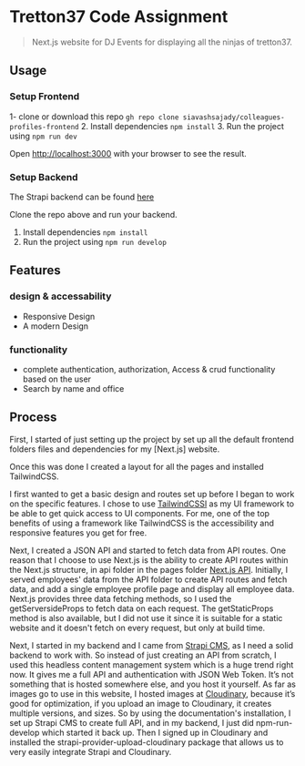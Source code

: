 # Tretton37 Code Assignment

> Next.js website for DJ Events for displaying all the ninjas of tretton37.

## Usage

### Setup Frontend

1- clone or download this repo `gh repo clone siavashsajady/colleagues-profiles-frontend` 2. Install dependencies `npm install` 3. Run the project using `npm run dev`

Open [http://localhost:3000](http://localhost:3000) with your browser to see the result.

### Setup Backend

The Strapi backend can be found [here](https://github.com/siavashsajady/colleagues-profiles-backend)

Clone the repo above and run your backend.

1. Install dependencies `npm install`
2. Run the project using `npm run develop`

## Features

### design & accessability

- Responsive Design
- A modern Design

### functionality

- complete authentication, authorization, Access & crud functionality based on the user
- Search by name and office

## Process

First, I started of just setting up the project by set up all the default frontend folders files and dependencies for my [Next.js] website.

Once this was done I created a layout for all the pages and installed TailwindCSS.

I first wanted to get a basic design and routes set up before I began to work on the specific features. I chose to use [TailwindCSSI](https://tailwindcss.com/) as my UI framework to be able to get quick access to UI components. For me, one of the top benefits of using a framework like TailwindCSS is the accessibility and responsive features you get for free.

Next, I created a JSON API and started to fetch data from API routes. One reason that I choose to use Next.js is the ability to create API routes within the Next.js structure, in api folder in the pages folder [Next.js API](https://nextjs.org/docs/api-routes/introduction). Initially, I served employees' data from the API folder to create API routes and fetch data, and add a single employee profile page and display all employee data. Next.js provides three data fetching methods, so I used the getServersideProps to fetch data on each request. The getStaticProps method is also available, but I did not use it since it is suitable for a static website and it doesn't fetch on every request, but only at build time.

Next, I started in my backend and I came from [Strapi CMS](https://strapi.io/), as I need a solid backend to work with. So instead of just creating an API from scratch, I used this headless content management system which is a huge trend right now. It gives me a full API and authentication with JSON Web Token. It’s not something that is hosted somewhere else, and you host it yourself. As far as images go to use in this website, I hosted images at [Cloudinary](https://cloudinary.com/), because it’s good for optimization, if you upload an image to Cloudinary, it creates multiple versions, and sizes. So by using the documentation's installation, I set up Strapi CMS to create full API, and in my backend, I just did npm-run-develop which started it back up. Then I signed up in Cloudinary and installed the strapi-provider-upload-cloudinary package that allows us to very easily integrate Strapi and Cloudinary.
